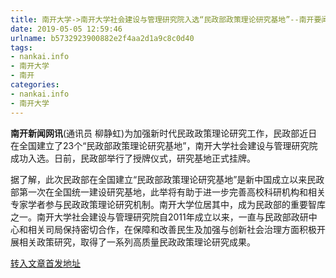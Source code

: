 ```yaml
---
title: 南开大学->南开大学社会建设与管理研究院入选“民政部政策理论研究基地”--南开要闻 | nankai.info
date: 2019-05-05 12:59:46
urlname: b5732923900882e2f4aa2d1a9c8c0d40
tags: 
- nankai.info
- 南开大学
- 南开
categories:
- nankai.info
- 南开大学
---
```


**南开新闻网讯**(通讯员 柳静虹)为加强新时代民政政策理论研究工作，民政部近日在全国建立了23个“民政部政策理论研究基地”，南开大学社会建设与管理研究院成功入选。日前，民政部举行了授牌仪式，研究基地正式挂牌。

据了解，此次民政部在全国建立“民政部政策理论研究基地”是新中国成立以来民政部第一次在全国统一建设研究基地，此举将有助于进一步完善高校科研机构和相关专家学者参与民政政策理论研究机制。南开大学位居其中，成为民政部的重要智库之一。南开大学社会建设与管理研究院自2011年成立以来，一直与民政部政研中心和相关司局保持密切合作，在保障和改善民生及加强与创新社会治理方面积极开展相关政策研究，取得了一系列高质量民政政策理论研究成果。

[转入文章首发地址](http://news.nankai.edu.cn/nkyw/system/2019/05/03/000448456.shtml)